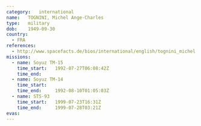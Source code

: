 ```yaml
---
category:	international
name:	TOGNINI, Michel Ange-Charles
type:	military
dob:	1949-09-30
country:
  - FRA
references:
  - http://www.spacefacts.de/bios/international/english/tognini_michel.htm
missions:
  - name: Soyuz TM-15
    time_start:   1992-07-27T06:08:42Z
    time_end:     
  - name: Soyuz TM-14
    time_start:   
    time_end:     1992-08-10T01:05:03Z
  - name: STS-93
    time_start:   1999-07-23T16:31Z
    time_end:     1999-07-28T03:21Z
evas:
---
```

